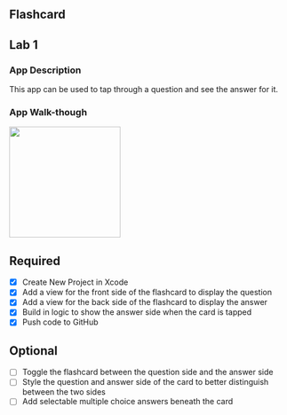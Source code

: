 ## Flashcard

## Lab 1

### App Description
This app can be used to tap through a question and see the answer for it.

### App Walk-though
<img src="https://giphy.com/embed/CkL1ZPvW8QDMKZjk6a" width=200><br>

## Required
- [x] Create New Project in Xcode
- [x] Add a view for the front side of the flashcard to display the question
- [x] Add a view for the back side of the flashcard to display the answer
- [x] Build in logic to show the answer side when the card is tapped
- [x] Push code to GitHub
## Optional
- [ ] Toggle the flashcard between the question side and the answer side
- [ ] Style the question and answer side of the card to better distinguish between the two sides
- [ ] Add selectable multiple choice answers beneath the card